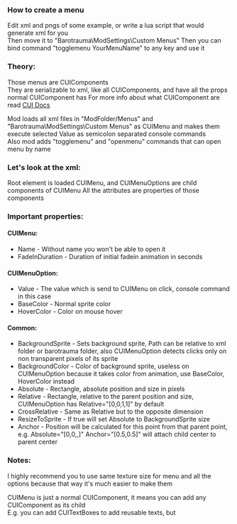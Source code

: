 ### How to create a menu
Edit xml and pngs of some example, or write a lua script that would generate xml for you  
Then move it to "Barotrauma\ModSettings\Custom Menus"
Then you can bind command "togglemenu YourMenuName" to any key and use it

### Theory:
Those menus are CUIComponents  
They are serializable to xml, like all CUIComponents, and have all the props normal CUIComponent has
For more info about what CUIComponent are read [CUI Docs](https://somerandomnoobkekeke.github.io/CrabUI/index.html)

Mod loads all xml files in "ModFolder/Menus" and "Barotrauma\ModSettings\Custom Menus" as CUIMenu and makes them execute selected Value as semicolon separated console commands  
Also mod adds "togglemenu" and "openmenu" commands that can open menu by name

### Let's look at the xml:
Root element is loaded CUIMenu, and CUIMenuOptions are child components of CUIMenu
All the attributes are properties of those components

### Important properties:

#### CUIMenu:
- Name - Without name you won't be able to open it
- FadeInDuration - Duration of initial fadein animation in seconds

#### CUIMenuOption:
- Value - The value which is send to CUIMenu on click, console command in this case
- BaseColor - Normal sprite color
- HoverColor - Color on mouse hover

#### Common:
- BackgroundSprite - Sets background sprite, Path can be relative to xml folder or barotrauma folder, also CUIMenuOption detects clicks only on non transparent pixels of its sprite
- BackgroundColor - Color of background sprite, useless on CUIMenuOption because it takes color from animation, use BaseColor, HoverColor instead
- Absolute - Rectangle, absolute position and size in pixels
- Relative - Rectangle, relative to the parent position and size, CUIMenuOption has Relative="[0,0,1,1]" by default
- CrossRelative - Same as Relative but to the opposite dimension
- ResizeToSprite - If true will set Absolute to BackgroundSprite size
- Anchor - Position will be calculated for this point from that parent point, e.g. Absolute="[0,0,,]" Anchor="[0.5,0.5]" will attach child center to parent center

### Notes:
I highly recommend you to use same texture size for menu and all the options because that way it's much easier to make them

CUIMenu is just a normal CUIComponent, it means you can add any CUIComponent as its child  
E.g. you can add CUITextBoxes to add reusable texts, but 
